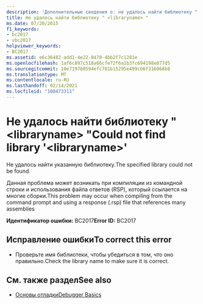 ```yaml
---
description: 'Дополнительные сведения о: не удалось найти библиотеку " <libraryname> "'
title: Не удалось найти библиотеку " <libraryname> "
ms.date: 07/20/2015
f1_keywords:
- bc2017
- vbc2017
helpviewer_keywords:
- BC2017
ms.assetid: e6c36482-add1-4e22-8470-4bb2f7c1281e
ms.openlocfilehash: 1af6c897c518a66cfe72f6a1b3fc694198e077d5
ms.sourcegitcommit: 10e719780594efc781b15295e499c66f316068b8
ms.translationtype: MT
ms.contentlocale: ru-RU
ms.lasthandoff: 02/14/2021
ms.locfileid: "100473311"
---
```

# <a name="could-not-find-library-libraryname"></a><span data-ttu-id="fa643-103">Не удалось найти библиотеку " \<libraryname> "</span><span class="sxs-lookup"><span data-stu-id="fa643-103">Could not find library '\<libraryname>'</span></span>

<span data-ttu-id="fa643-104">Не удалось найти указанную библиотеку.</span><span class="sxs-lookup"><span data-stu-id="fa643-104">The specified library could not be found.</span></span>  
  
 <span data-ttu-id="fa643-105">Данная проблема может возникать при компиляции из командной строки и использования файла ответов (RSP), который ссылается на многие сборки.</span><span class="sxs-lookup"><span data-stu-id="fa643-105">This problem may occur when compiling from the command prompt and using a response (.rsp) file that references many assemblies</span></span>  
  
 <span data-ttu-id="fa643-106">**Идентификатор ошибки:** BC2017</span><span class="sxs-lookup"><span data-stu-id="fa643-106">**Error ID:** BC2017</span></span>  
  
## <a name="to-correct-this-error"></a><span data-ttu-id="fa643-107">Исправление ошибки</span><span class="sxs-lookup"><span data-stu-id="fa643-107">To correct this error</span></span>  
  
- <span data-ttu-id="fa643-108">Проверьте имя библиотеки, чтобы убедиться в том, что оно правильно.</span><span class="sxs-lookup"><span data-stu-id="fa643-108">Check the library name to make sure it is correct.</span></span>  
  
## <a name="see-also"></a><span data-ttu-id="fa643-109">См. также раздел</span><span class="sxs-lookup"><span data-stu-id="fa643-109">See also</span></span>

- [<span data-ttu-id="fa643-110">Основы отладки</span><span class="sxs-lookup"><span data-stu-id="fa643-110">Debugger Basics</span></span>](/visualstudio/debugger/debugger-feature-tour)
